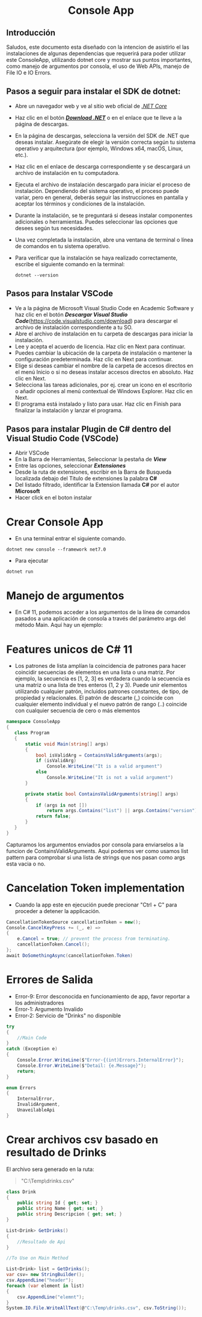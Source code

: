 <h1 align="center"> Console App </h1>

## Introducción

Saludos, este documento esta diseñado con la intencion de asistírlo el las instalaciones de algunas dependencias que requerirá para poder utilizar este ConsoleApp, utilizando dotnet core y mostrar sus puntos importantes, como manejo de argumentos por consola, el uso de Web APIs, manejo de File IO e IO Errors.

## Pasos a seguir para instalar el SDK de dotnet:

- Abre un navegador web y ve al sitio web oficial de [_.NET Core_](https://dotnet.microsfot.com/download)
- Haz clic en el botón [**_Download .NET_**](https://dotnet.microsoft.com/en-us/download/dotnet/thank-you/sdk-7.0.302-windows-x64-installer) o en el enlace que te lleve a la página de descargas.
- En la página de descargas, selecciona la versión del SDK de .NET que deseas instalar. Asegúrate de elegir la versión correcta según tu sistema operativo y arquitectura (por ejemplo, Windows x64, macOS, Linux, etc.).
- Haz clic en el enlace de descarga correspondiente y se descargará un archivo de instalación en tu computadora.
- Ejecuta el archivo de instalación descargado para iniciar el proceso de instalación. Dependiendo del sistema operativo, el proceso puede variar, pero en general, deberás seguir las instrucciones en pantalla y aceptar los términos y condiciones de la instalación.
- Durante la instalación, se te preguntará si deseas instalar componentes adicionales o herramientas. Puedes seleccionar las opciones que desees según tus necesidades.
- Una vez completada la instalación, abre una ventana de terminal o línea de comandos en tu sistema operativo.
- Para verificar que la instalación se haya realizado correctamente, escribe el siguiente comando en la terminal:

    ```.net
    dotnet --version
    ```
    
## Pasos para Instalar VSCode

- Ve a la página de Microsoft Visual Studio Code en Academic Software y haz clic en el botón _**Descargar Visual Studio Code**_(https://code.visualstudio.com/download) para descargar el archivo de instalación correspondiente a tu SO.
- Abre el archivo de instalación en tu carpeta de descargas para iniciar la instalación.
- Lee y acepta el acuerdo de licencia. Haz clic en Next para continuar.
- Puedes cambiar la ubicación de la carpeta de instalación o mantener la configuración predeterminada. Haz clic en Next para continuar.
- Elige si deseas cambiar el nombre de la carpeta de accesos directos en el menú Inicio o si no deseas instalar accesos directos en absoluto. Haz clic en Next.
- Selecciona las tareas adicionales, por ej. crear un icono en el escritorio o añadir opciones al menú contextual de Windows Explorer. Haz clic en Next.
- El programa está instalado y listo para usar. Haz clic en Finish para finalizar la instalación y lanzar el programa.

## Pasos para instalar Plugin de C# dentro del Visual Studio Code (VSCode)

- Abrir VSCode 
- En la Barra de Herramientas, Seleccionar la pestaña de _**View**_
- Entre las opciones, seleccionar _**Extensiones**_
- Desde la ruta de extensiones, escribir en la Barra de Busqueda localizada debajo del Titulo de extensiones la palabra **C#**
- Del listado filtrado, identificar la Extension llamada **C#** por el autor **Microsoft**
- Hacer click en el boton instalar

# Crear Console App

- En una terminal entrar el siguiente comando.
```
dotnet new console --framework net7.0
```
- Para ejecutar
```
dotnet run
```

# Manejo de argumentos
- En C# 11, podemos acceder a los argumentos de la línea de comandos pasados a una aplicación de consola a través del parámetro args del método Main. Aquí hay un   ejemplo:
  

# Features unicos de C# 11
- Los patrones de lista amplían la coincidencia de patrones para hacer coincidir secuencias de elementos en una lista o una matriz. Por ejemplo, la secuencia es     [1, 2, 3] es verdadera cuando la secuencia es una matriz o una lista de tres enteros (1, 2 y 3). Puede unir elementos utilizando cualquier patrón, incluidos       patrones constantes, de tipo, de propiedad y relacionales. El patrón de descarte (_) coincide con cualquier elemento individual y el nuevo patrón de rango (..)   coincide con cualquier secuencia de cero o más elementos

 ```cs
namespace ConsoleApp
{
    class Program
    {
        static void Main(string[] args)
        {
            bool isValidArg = ContainsValidArguments(args);
            if (isValidArg)
                Console.WriteLine("It is a valid argument")
            else 
                Console.WriteLine("It is not a valid argument")
        }

        private static bool ContainsValidArguments(string[] args)
        {
            if (args is not [])
                return args.Contains("list") || args.Contains("version");
            return false;
        }
    }
}
```
 Capturamos los argumentos enviados por consola para enviarselos a la funcion de ContainsValidArguments.
 Aqui podemos ver como usamos list pattern para comprobar si una lista de strings que nos pasan como args esta vacia o no.
  
# Cancelation Token implementation

- Cuando la app este en ejecución puede precionar "Ctrl + C" para proceder a detener la applicación.
```cs
CancellationTokenSource cancellationToken = new();
Console.CancelKeyPress += (_, e) =>
{
    e.Cancel = true; // prevent the process from terminating.
    cancellationToken.Cancel();
};
await DoSomethingAsync(cancellationToken.Token)
```

# Errores de Salida

- Error-9: Error desconocida en funcionamiento de app, favor reportar a los administradores
- Error-1: Argumento Invalido
- Error-2: Servicio de "Drinks" no disponible


```cs
try
{
    //Main Code
}
catch (Exception e)
{
    Console.Error.WriteLine($"Error-{(int)Errors.InternalError}");
    Console.Error.WriteLine($"Detail: {e.Message}");
    return;
}

enum Errors
{
    InternalError,
    InvalidArgument,
    UnaveilableApi
}
```

# Crear archivos csv basado en resultado de Drinks

El archivo sera generado en la ruta:
> "C:\Temp\drinks.csv"

```cs
class Drink
{
    public string Id { get; set; }
    public string Name { get; set; }
    public string Descripcion { get; set; }
}

List<Drink> GetDrinks()
{
    //Resultado de Api
}

//To Use on Main Method

List<Drink> list = GetDrinks();
var csv= new StringBuilder();
csv.AppendLine("header");
foreach (var element in list)
{
    csv.AppendLine("elemnt");
}
System.IO.File.WriteAllText(@"C:\Temp\drinks.csv", csv.ToString());

```
